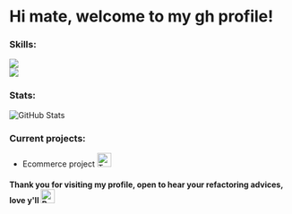 # Hi mate, welcome to my gh profile!

### Skills:
<p align="flex-end"> 
  <a href="https://skillicons.dev">
    <img src="https://skillicons.dev/icons?i=java,spring,maven,postgres,linux,angular,arch,figma,hibernate"/></br>
    <img src="https://skillicons.dev/icons?i=sqlite,bootstrap,javascript,ts,nginx,git,c,postman,docker" />
  </a>
</p>

### Stats: 
![GitHub Stats](https://github-readme-streak-stats.herokuapp.com/?user=oleggabanov&theme=highcontrast&border_radius=8&hide_border=true)

### Current projects:

* Ecommerce project <img src="https://raw.githubusercontent.com/Tarikul-Islam-Anik/Telegram-Animated-Emojis/main/People/Technologist.webp" alt="Technologist" width="25" height="25" />

#### Thank you for visiting my profile, open to hear your refactoring advices, love y'll <img src="https://raw.githubusercontent.com/Tarikul-Islam-Anik/Animated-Fluent-Emojis/master/Emojis/Travel%20and%20places/Rocket.png" alt="Rocket" width="25" height="25" />
